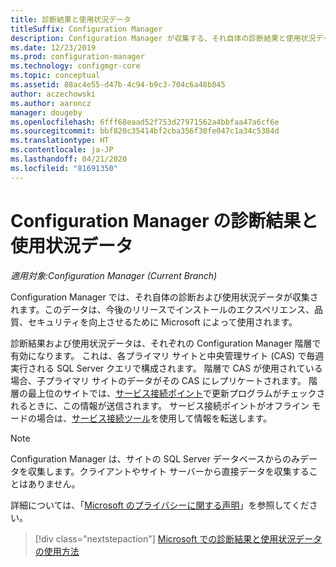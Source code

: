```yaml
---
title: 診断結果と使用状況データ
titleSuffix: Configuration Manager
description: Configuration Manager が収集する、それ自体の診断結果と使用状況データについて説明します。
ms.date: 12/23/2019
ms.prod: configuration-manager
ms.technology: configmgr-core
ms.topic: conceptual
ms.assetid: 88ac4e55-d47b-4c94-b9c3-704c6a48b845
author: aczechowski
ms.author: aaroncz
manager: dougeby
ms.openlocfilehash: 6fff68eaad52f753d27971562a4bbfaa47a6cf6e
ms.sourcegitcommit: bbf820c35414bf2cba356f30fe047c1a34c5384d
ms.translationtype: HT
ms.contentlocale: ja-JP
ms.lasthandoff: 04/21/2020
ms.locfileid: "81691350"
---
```

# <a name="diagnostics-and-usage-data-for-configuration-manager"></a>Configuration Manager の診断結果と使用状況データ

*適用対象:Configuration Manager (Current Branch)*

Configuration Manager では、それ自体の診断および使用状況データが収集されます。このデータは、今後のリリースでインストールのエクスペリエンス、品質、セキュリティを向上させるために Microsoft によって使用されます。  

診断結果および使用状況データは、それぞれの Configuration Manager 階層で有効になります。 これは、各プライマリ サイトと中央管理サイト (CAS) で毎週実行される SQL Server クエリで構成されます。 階層で CAS が使用されている場合、子プライマリ サイトのデータがその CAS にレプリケートされます。 階層の最上位のサイトでは、[サービス接続ポイント](../../servers/deploy/configure/about-the-service-connection-point.md)で更新プログラムがチェックされるときに、この情報が送信されます。 サービス接続ポイントがオフライン モードの場合は、[サービス接続ツール](../../servers/manage/use-the-service-connection-tool.md)を使用して情報を転送します。

> [!NOTE]  
> Configuration Manager は、サイトの SQL Server データベースからのみデータを収集します。クライアントやサイト サーバーから直接データを収集することはありません。  

詳細については、「[Microsoft のプライバシーに関する声明](https://go.microsoft.com/fwlink/?LinkID=626527)」を参照してください。  

> [!div class="nextstepaction"]
> [Microsoft での診断結果と使用状況データの使用方法](how-diagnostics-and-usage-data-is-used.md)
